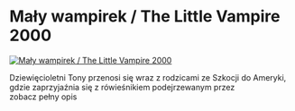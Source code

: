Mały wampirek / The Little Vampire 2000 
=============
[![Mały wampirek / The Little Vampire 2000 ](http://vidos.pl/images/player.gif)](http://vidos.pl/maly-wampirek-the-little-vampire-2000)

 Dziewięcioletni Tony przenosi się wraz z rodzicami ze Szkocji do Ameryki, gdzie zaprzyjaźnia się z rówieśnikiem podejrzewanym przez zobacz pełny opis
